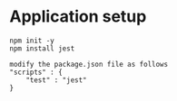 # Application setup

```
npm init -y
npm install jest

modify the package.json file as follows
"scripts" : {
    "test" : "jest"
}

```